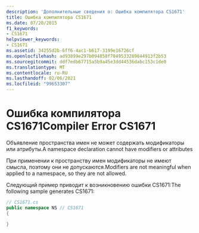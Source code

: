 ```yaml
---
description: 'Дополнительные сведения о: Ошибка компилятора CS1671'
title: Ошибка компилятора CS1671
ms.date: 07/20/2015
f1_keywords:
- CS1671
helpviewer_keywords:
- CS1671
ms.assetid: 34255d2b-6ff6-4ac1-b617-3199e16726cf
ms.openlocfilehash: ad93899e297b094858f7049533289844913f2b53
ms.sourcegitcommit: ddf7edb67715a5b9a45e3dd44536dabc153c1de0
ms.translationtype: MT
ms.contentlocale: ru-RU
ms.lasthandoff: 02/06/2021
ms.locfileid: "99653307"
---
```

# <a name="compiler-error-cs1671"></a><span data-ttu-id="1bc8a-103">Ошибка компилятора CS1671</span><span class="sxs-lookup"><span data-stu-id="1bc8a-103">Compiler Error CS1671</span></span>

<span data-ttu-id="1bc8a-104">Объявление пространства имен не может содержать модификаторы или атрибуты.</span><span class="sxs-lookup"><span data-stu-id="1bc8a-104">A namespace declaration cannot have modifiers or attributes</span></span>  
  
 <span data-ttu-id="1bc8a-105">При применении к пространству имен модификаторы не имеют смысла, поэтому они не допускаются.</span><span class="sxs-lookup"><span data-stu-id="1bc8a-105">Modifiers are not meaningful when applied to a namespace, so they are not allowed.</span></span>  
  
 <span data-ttu-id="1bc8a-106">Следующий пример приводит к возникновению ошибки CS1671:</span><span class="sxs-lookup"><span data-stu-id="1bc8a-106">The following sample generates CS1671:</span></span>  
  
```csharp  
// CS1671.cs  
public namespace NS // CS1671  
{  
  
}  
```
